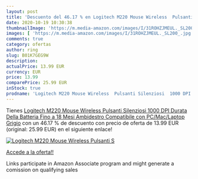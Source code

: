 ```yaml
---
layout: post
title: 'Descuento del 46.17 % en Logitech M220 Mouse Wireless  Pulsanti S'
date: 2020-10-19 10:30:38
thumbnailImage: 'https://m.media-amazon.com/images/I/31ROHZJMEUL._SL200_.jpg'
images: [ 'https://m.media-amazon.com/images/I/31ROHZJMEUL._SL200_.jpg' ]
comments: true
category: ofertas
author: ring
slug: B01K7GEG9W
description:
actualPrice: 13.99 EUR
currency: EUR
price: 13.99
comparePrice: 25.99 EUR
inStock: true
prodname: 'Logitech M220 Mouse Wireless  Pulsanti Silenziosi  1000 DPI  Durata Della Batteria Fino a 18 Mesi  Ambidestro  Compatibile con PC/Mac/Laptop  Grigio'
---
```


Tienes [Logitech M220 Mouse Wireless  Pulsanti Silenziosi  1000 DPI  Durata Della Batteria Fino a 18 Mesi  Ambidestro  Compatibile con PC/Mac/Laptop  Grigio](https://www.amazon.it/dp/B01K7GEG9W/?tag=tolees00-21) con un 46.17 % de descuento con precio de oferta de 13.99 EUR (original: 25.99 EUR) en el siguiente enlace!

[![Logitech M220 Mouse Wireless  Pulsanti S](https://m.media-amazon.com/images/I/31ROHZJMEUL._SL200_.jpg)](https://www.amazon.it/dp/B01K7GEG9W/?tag=tolees00-21)

[Accede a la oferta!!](https://www.amazon.it/dp/B01K7GEG9W/?tag=tolees00-21)

Links participate in Amazon Associate program and might generate a comission on qualifying sales


